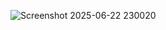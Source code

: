 ![Screenshot 2025-06-22 230020](https://github.com/user-attachments/assets/5963b71a-4b7e-4739-91b4-0c1d93b288ea)
